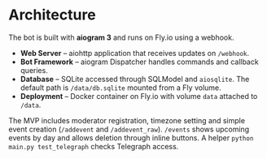 # Architecture

The bot is built with **aiogram 3** and runs on Fly.io using a webhook.

- **Web Server** – aiohttp application that receives updates on `/webhook`.
- **Bot Framework** – aiogram Dispatcher handles commands and callback queries.
- **Database** – SQLite accessed through SQLModel and `aiosqlite`. The default
  path is `/data/db.sqlite` mounted from a Fly volume.
- **Deployment** – Docker container on Fly.io with volume `data` attached to
  `/data`.

The MVP includes moderator registration, timezone setting and simple event
creation (`/addevent` and `/addevent_raw`).
`/events` shows upcoming events by day and allows deletion through inline
buttons. A helper `python main.py test_telegraph` checks Telegraph access.
